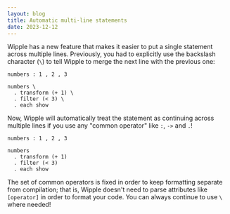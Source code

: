 ```yaml
---
layout: blog
title: Automatic multi-line statements
date: 2023-12-12
---
```


Wipple has a new feature that makes it easier to put a single statement across multiple lines. Previously, you had to explicitly use the backslash character (`\`) to tell Wipple to merge the next line with the previous one:

```wipple
numbers : 1 , 2 , 3

numbers \
  . transform (+ 1) \
  . filter (< 3) \
  . each show
```

Now, Wipple will automatically treat the statement as continuing across multiple lines if you use any "common operator" like `:`, `->` and `.`!

```wipple
numbers : 1 , 2 , 3

numbers
  . transform (+ 1)
  . filter (< 3)
  . each show
```

The set of common operators is fixed in order to keep formatting separate from compilation; that is, Wipple doesn't need to parse attributes like `[operator]` in order to format your code. You can always continue to use `\` where needed!
